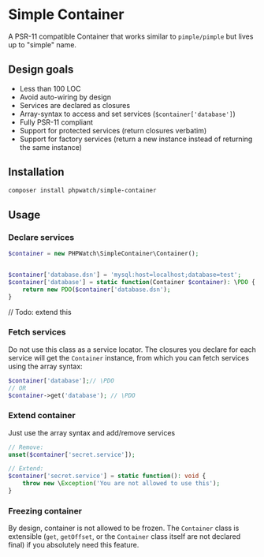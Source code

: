 # Simple Container
A PSR-11 compatible Container that works similar to `pimple/pimple` but lives up to "simple" name.

## Design goals
 - Less than 100 LOC
 - Avoid auto-wiring by design
 - Services are declared as closures
 - Array-syntax to access and set services (`$container['database']`)
 - Fully PSR-11 compliant
 - Support for protected services (return closures verbatim)
 - Support for factory services (return a new instance instead of returning the same instance)

## Installation

```bash
composer install phpwatch/simple-container
```
## Usage

### Declare services

```php
$container = new PHPWatch\SimpleContainer\Container();


$container['database.dsn'] = 'mysql:host=localhost;database=test';
$container['database'] = static function(Container $container): \PDO {
	return new PDO($container['database.dsn');
}
```
// Todo: extend this

### Fetch services

Do not use this class as a service locator. The closures you declare for each service will get the `Container` instance, from which you can fetch services using the array syntax:

```php
$container['database'];// \PDO
// OR
$container->get('database'); // \PDO
```

### Extend container

Just use the array syntax and add/remove services

```php
// Remove:
unset($container['secret.service']);

// Extend:
$container['secret.service'] = static function(): void {
	throw new \Exception('You are not allowed to use this');
}
```

### Freezing container

By design, container is not allowed to be frozen. The `Container` class is extensible (`get`, `getOffset`, or the `Container` class itself are not declared final) if you absolutely need this feature.

